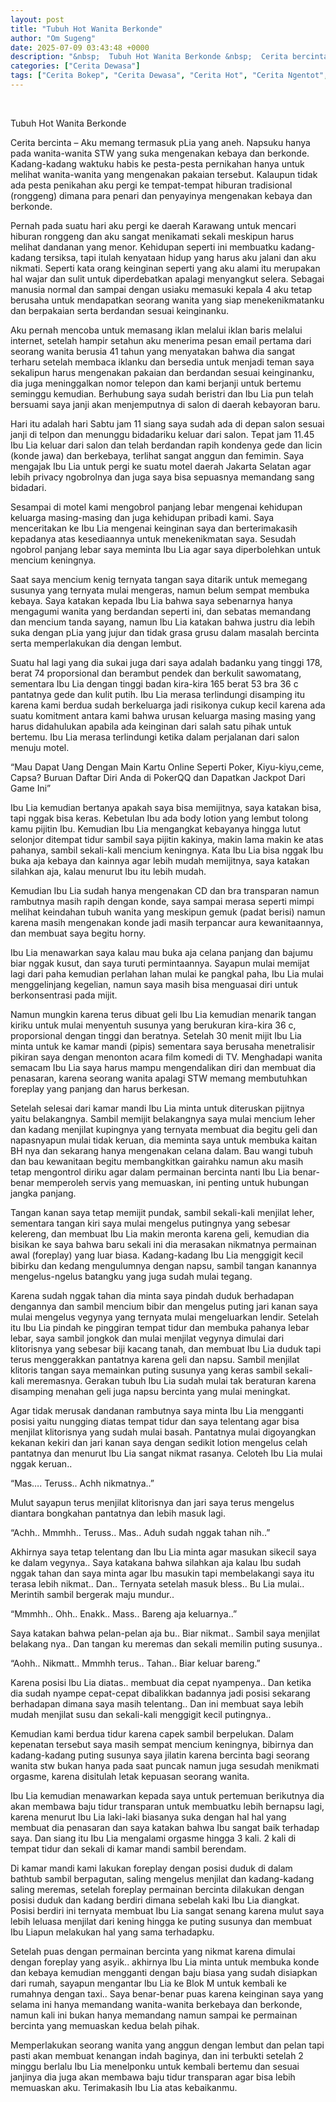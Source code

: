 ```yaml
---
layout: post
title: "Tubuh Hot Wanita Berkonde"
author: "Om Sugeng"
date: 2025-07-09 03:43:48 +0000
description: "&nbsp;  Tubuh Hot Wanita Berkonde &nbsp;  Cerita bercinta &#8211;\u00a0Aku memang termasuk pLia yang aneh. Napsuku hanya pada wanita-wanita STW yang suka mengenakan kebaya dan berkonde. Kadang-kadang waktu..."
categories: ["Cerita Dewasa"]
tags: ["Cerita Bokep", "Cerita Dewasa", "Cerita Hot", "Cerita Ngentot", "Cerita Seks"]
---
```


&nbsp;

Tubuh Hot Wanita Berkonde
&nbsp;

Cerita bercinta &#8211; Aku memang termasuk pLia yang aneh. Napsuku hanya pada wanita-wanita STW yang suka mengenakan kebaya dan berkonde. Kadang-kadang waktuku habis ke pesta-pesta pernikahan hanya untuk melihat wanita-wanita yang mengenakan pakaian tersebut. Kalaupun tidak ada pesta penikahan aku pergi ke tempat-tempat hiburan tradisional (ronggeng) dimana para penari dan penyayinya mengenakan kebaya dan berkonde.

Pernah pada suatu hari aku pergi ke daerah Karawang untuk mencari hiburan ronggeng dan aku sangat menikamati sekali meskipun harus melihat dandanan yang menor. Kehidupan seperti ini membuatku kadang-kadang tersiksa, tapi itulah kenyataan hidup yang harus aku jalani dan aku nikmati. Seperti kata orang keinginan seperti yang aku alami itu merupakan hal wajar dan sulit untuk diperdebatkan apalagi menyangkut selera. Sebagai manusia normal dan sampai dengan usiaku memasuki kepala 4 aku tetap berusaha untuk mendapatkan seorang wanita yang siap menekenikmatanku dan berpakaian serta berdandan sesuai keinginanku.

Aku pernah mencoba untuk memasang iklan melalui iklan baris melalui internet, setelah hampir setahun aku menerima pesan email pertama dari seorang wanita berusia 41 tahun yang menyatakan bahwa dia sangat terharu setelah membaca iklanku dan bersedia untuk menjadi teman saya sekalipun harus mengenakan pakaian dan berdandan sesuai keinginanku, dia juga meninggalkan nomor telepon dan kami berjanji untuk bertemu seminggu kemudian. Berhubung saya sudah beristri dan Ibu Lia pun telah bersuami saya janji akan menjemputnya di salon di daerah kebayoran baru.

Hari itu adalah hari Sabtu jam 11 siang saya sudah ada di depan salon sesuai janji di telpon dan menunggu bidadariku keluar dari salon. Tepat jam 11.45 Ibu Lia keluar dari salon dan telah berdandan rapih kondenya gede dan licin (konde jawa) dan berkebaya, terlihat sangat anggun dan femimin. Saya mengajak Ibu Lia untuk pergi ke suatu motel daerah Jakarta Selatan agar lebih privacy ngobrolnya dan juga saya bisa sepuasnya memandang sang bidadari.

Sesampai di motel kami mengobrol panjang lebar mengenai kehidupan keluarga masing-masing dan juga kehidupan pribadi kami. Saya menceritakan ke Ibu Lia mengenai keinginan saya dan berterimakasih kepadanya atas kesediaannya untuk menekenikmatan saya. Sesudah ngobrol panjang lebar saya meminta Ibu Lia agar saya diperbolehkan untuk mencium keningnya.

Saat saya mencium kenig ternyata tangan saya ditarik untuk memegang susunya yang ternyata mulai mengeras, namun belum sempat membuka kebaya. Saya katakan kepada Ibu Lia bahwa saya sebenarnya hanya mengagumi wanita yang berdandan seperti ini, dan sebatas memandang dan mencium tanda sayang, namun Ibu Lia katakan bahwa justru dia lebih suka dengan pLia yang jujur dan tidak grasa grusu dalam masalah bercinta serta memperlakukan dia dengan lembut.

Suatu hal lagi yang dia sukai juga dari saya adalah badanku yang tinggi 178, berat 74 proporsional dan berambut pendek dan berkulit sawomatang, sementara Ibu Lia dengan tinggi badan kira-kira 165 berat 53 bra 36 c pantatnya gede dan kulit putih. Ibu Lia merasa terlindungi disamping itu karena kami berdua sudah berkeluarga jadi risikonya cukup kecil karena ada suatu komitment antara kami bahwa urusan keluarga masing masing yang harus didahulukan apabila ada keinginan dari salah satu pihak untuk bertemu. Ibu Lia merasa terlindungi ketika dalam perjalanan dari salon menuju motel.

&#8220;Mau Dapat Uang Dengan Main Kartu Online Seperti Poker, Kiyu-kiyu,ceme, Capsa? Buruan Daftar Diri Anda di PokerQQ dan Dapatkan Jackpot Dari Game Ini&#8221;

Ibu Lia kemudian bertanya apakah saya bisa memijitnya, saya katakan bisa, tapi nggak bisa keras. Kebetulan Ibu ada body lotion yang lembut tolong kamu pijitin Ibu. Kemudian Ibu Lia mengangkat kebayanya hingga lutut selonjor ditempat tidur sambil saya pijitin kakinya, makin lama makin ke atas pahanya, sambil sekali-kali mencium keningnya. Kata Ibu Lia bisa nggak Ibu buka aja kebaya dan kainnya agar lebih mudah memijitnya, saya katakan silahkan aja, kalau menurut Ibu itu lebih mudah.

Kemudian Ibu Lia sudah hanya mengenakan CD dan bra transparan namun rambutnya masih rapih dengan konde, saya sampai merasa seperti mimpi melihat keindahan tubuh wanita yang meskipun gemuk (padat berisi) namun karena masih mengenakan konde jadi masih terpancar aura kewanitaannya, dan membuat saya begitu horny.

Ibu Lia menawarkan saya kalau mau buka aja celana panjang dan bajumu biar nggak kusut, dan saya turuti permintaannya. Sayapun mulai memijat lagi dari paha kemudian perlahan lahan mulai ke pangkal paha, Ibu Lia mulai menggelinjang kegelian, namun saya masih bisa menguasai diri untuk berkonsentrasi pada mijit.

Namun mungkin karena terus dibuat geli Ibu Lia kemudian menarik tangan kiriku untuk mulai menyentuh susunya yang berukuran kira-kira 36 c, proporsional dengan tinggi dan beratnya. Setelah 30 menit mijit Ibu Lia minta untuk ke kamar mandi (pipis) sementara saya berusaha menetralisir pikiran saya dengan menonton acara film komedi di TV. Menghadapi wanita semacam Ibu Lia saya harus mampu mengendalikan diri dan membuat dia penasaran, karena seorang wanita apalagi STW memang membutuhkan foreplay yang panjang dan harus berkesan.

Setelah selesai dari kamar mandi Ibu Lia minta untuk diteruskan pijitnya yaitu belakangnya. Sambil memijit belakangnya saya mulai mencium leher dan kadang menjilat kupingnya yang ternyata membuat dia begitu geli dan napasnyapun mulai tidak keruan, dia meminta saya untuk membuka kaitan BH nya dan sekarang hanya mengenakan celana dalam. Bau wangi tubuh dan bau kewanitaan begitu membangkitkan gairahku namun aku masih tetap mengontrol diriku agar dalam permainan bercinta nanti Ibu Lia benar-benar memperoleh servis yang memuaskan, ini penting untuk hubungan jangka panjang.

Tangan kanan saya tetap memijit pundak, sambil sekali-kali menjilat leher, sementara tangan kiri saya mulai mengelus putingnya yang sebesar kelereng, dan membuat Ibu Lia makin meronta karena geli, kemudian dia bisikan ke saya bahwa baru sekali ini dia merasakan nikmatnya permainan awal (foreplay) yang luar biasa. Kadang-kadang Ibu Lia menggigit kecil bibirku dan kedang mengulumnya dengan napsu, sambil tangan kanannya mengelus-ngelus batangku yang juga sudah mulai tegang.

Karena sudah nggak tahan dia minta saya pindah duduk berhadapan dengannya dan sambil mencium bibir dan mengelus puting jari kanan saya mulai mengelus vegynya yang ternyata mulai mengeluarkan lendir. Setelah itu Ibu Lia pindah ke pinggiran tempat tidur dan membuka pahanya lebar lebar, saya sambil jongkok dan mulai menjilat vegynya dimulai dari klitorisnya yang sebesar biji kacang tanah, dan membuat Ibu Lia duduk tapi terus menggerakkan pantatnya karena geli dan napsu. Sambil menjilat klitoris tangan saya memainkan puting susunya yang keras sambil sekali-kali meremasnya. Gerakan tubuh Ibu Lia sudah mulai tak beraturan karena disamping menahan geli juga napsu bercinta yang mulai meningkat.

Agar tidak merusak dandanan rambutnya saya minta Ibu Lia mengganti posisi yaitu nungging diatas tempat tidur dan saya telentang agar bisa menjilat klitorisnya yang sudah mulai basah. Pantatnya mulai digoyangkan kekanan kekiri dan jari kanan saya dengan sedikit lotion mengelus celah pantatnya dan menurut Ibu Lia sangat nikmat rasanya. Celoteh Ibu Lia mulai nggak keruan..

“Mas&#8230;. Teruss.. Achh nikmatnya..”

Mulut sayapun terus menjilat klitorisnya dan jari saya terus mengelus diantara bongkahan pantatnya dan lebih masuk lagi.

“Achh.. Mmmhh.. Teruss.. Mas.. Aduh sudah nggak tahan nih..”

Akhirnya saya tetap telentang dan Ibu Lia minta agar masukan sikecil saya ke dalam vegynya.. Saya katakana bahwa silahkan aja kalau Ibu sudah nggak tahan dan saya minta agar Ibu masukin tapi membelakangi saya itu terasa lebih nikmat.. Dan.. Ternyata setelah masuk bless.. Bu Lia mulai.. Merintih sambil bergerak maju mundur..

“Mmmhh.. Ohh.. Enakk.. Mass.. Bareng aja keluarnya..”

Saya katakan bahwa pelan-pelan aja bu.. Biar nikmat.. Sambil saya menjilat belakang nya.. Dan tangan ku meremas dan sekali memilin puting susunya..

“Aohh.. Nikmatt.. Mmmhh terus.. Tahan.. Biar keluar bareng.”

Karena posisi Ibu Lia diatas.. membuat dia cepat nyampenya.. Dan ketika dia sudah nyampe cepat-cepat dibalikkan badannya jadi posisi sekarang berhadapan dimana saya masih telentang.. Dan ini membuat saya lebih mudah menjilat susu dan sekali-kali menggigit kecil putingnya..

Kemudian kami berdua tidur karena capek sambil berpelukan. Dalam kepenatan tersebut saya masih sempat mencium keningnya, bibirnya dan kadang-kadang puting susunya saya jilatin karena bercinta bagi seorang wanita stw bukan hanya pada saat puncak namun juga sesudah menikmati orgasme, karena disitulah letak kepuasan seorang wanita.

Ibu Lia kemudian menawarkan kepada saya untuk pertemuan berikutnya dia akan membawa baju tidur transparan untuk membuatku lebih bernapsu lagi, karena menurut Ibu Lia laki-laki biasanya suka dengan hal hal yang membuat dia penasaran dan saya katakan bahwa Ibu sangat baik terhadap saya. Dan siang itu Ibu Lia mengalami orgasme hingga 3 kali. 2 kali di tempat tidur dan sekali di kamar mandi sambil berendam.

Di kamar mandi kami lakukan foreplay dengan posisi duduk di dalam bathtub sambil berpagutan, saling mengelus menjilat dan kadang-kadang saling meremas, setelah foreplay permainan bercinta dilakukan dengan posisi duduk dan kadang berdiri dimana sebelah kaki Ibu Lia diangkat. Posisi berdiri ini ternyata membuat Ibu Lia sangat senang karena mulut saya lebih leluasa menjilat dari kening hingga ke puting susunya dan membuat Ibu Liapun melakukan hal yang sama terhadapku.

Setelah puas dengan permainan bercinta yang nikmat karena dimulai dengan foreplay yang asyik.. akhirnya Ibu Lia minta untuk membuka konde dan kebaya kemudian mengganti dengan baju biasa yang sudah disiapkan dari rumah, sayapun mengantar Ibu Lia ke Blok M untuk kembali ke rumahnya dengan taxi.. Saya benar-benar puas karena keinginan saya yang selama ini hanya memandang wanita-wanita berkebaya dan berkonde, namun kali ini bukan hanya memandang namun sampai ke permainan bercinta yang memuaskan kedua belah pihak.

Memperlakukan seorang wanita yang anggun dengan lembut dan pelan tapi pasti akan membuat kenangan indah baginya, dan ini terbukti setelah 2 minggu berlalu Ibu Lia menelponku untuk kembali bertemu dan sesuai janjinya dia juga akan membawa baju tidur transparan agar bisa lebih memuaskan aku. Terimakasih Ibu Lia atas kebaikanmu.
